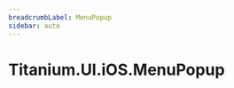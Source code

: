 ```yaml
---
breadcrumbLabel: MenuPopup
sidebar: auto
---
```


# Titanium.UI.iOS.MenuPopup

<ProxySummary/>

<ApiDocs/>

